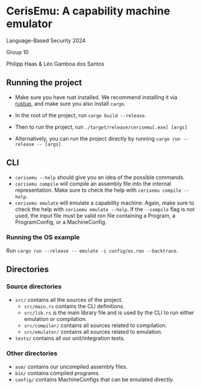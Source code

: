 # CerisEmu: A capability machine emulator

Language-Based Security 2024

Group 10

Philipp Haas & Léo Gamboa dos Santos

## Running the project
- Make sure you have rust installed. We recommend installing it via [rustup](https://www.rust-lang.org/tools/install), and make sure you also install `cargo`.

- In the root of the project, run `cargo build --release`.
- Then to run the project, run `./target/release/cerisemu[.exe] [args]`

- Alternatively, you can run the project directly by running `cargo run --release -- [args]`

## CLI
- `cerisemu --help` should give you an idea of the possible commands.
- `cerisemu compile` will compile an assembly file into the internal representation. Make sure to check the help with `cerisemu compile --help`.
- `cerisemu emulate` will emulate a capability machine. Again, make sure to check the help with `cerisemu emulate --help`. If the `--compile` flag is not used, the input file must be valid ron file containing a Program, a ProgramConfig, or a MachineConfig.

### Running the OS example
Run `cargo run --release -- emulate -i config/os.ron --backtrace`.

## Directories
### Source directories
- `src/` contains all the sources of the project.
	- `src/main.rs` contains the CLI definitions.
	- `src/lib.rs` is the main library file and is used by the CLI to run either emulation or compilation.
	- `src/compiler/` contains all sources related to compilation.
	- `src/emulator/` contains all sources related to emulation.
- `tests/` contains all our unit/integration tests.

### Other directories
- `asm/` contains our uncompiled assembly files.
- `bin/` contains compiled programs.
- `config/` contains MachineConfigs that can be emulated directly.